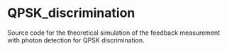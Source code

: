 # QPSK_discrimination
Source code for the theoretical simulation of the feedback measurement with photon detection for QPSK discrimination.
